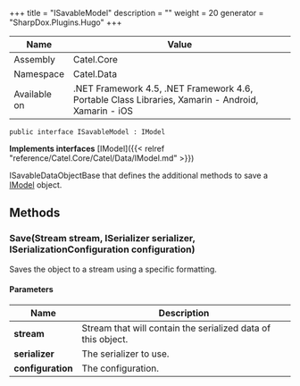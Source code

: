 

+++
title = "ISavableModel" 
description = ""
weight = 20
generator = "SharpDox.Plugins.Hugo"
+++

Name|Value
---|---
Assembly|Catel.Core
Namespace|Catel.Data
Available on|.NET Framework 4.5, .NET Framework 4.6, Portable Class Libraries, Xamarin - Android, Xamarin - iOS

```
public interface ISavableModel : IModel
```

**Implements interfaces**
[IModel]({{&lt; relref "reference/Catel.Core/Catel/Data/IModel.md" &gt;}})

ISavableDataObjectBase that defines the additional methods to save a [IModel](#) object.

## Methods

### Save(Stream stream, ISerializer serializer, ISerializationConfiguration configuration)

Saves the object to a stream using a specific formatting.

#### Parameters

Name|Description
---|---
**stream**|Stream that will contain the serialized data of this object.
**serializer**|The serializer to use.
**configuration**|The configuration.

